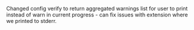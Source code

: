 Changed config verify to return aggregated warnings list for user to print instead of warn in current progress - can fix issues with extension where we printed to stderr.